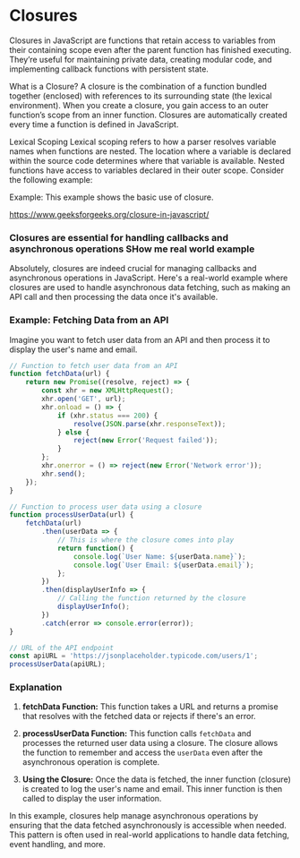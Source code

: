 # Closures

Closures in JavaScript are functions that retain access to variables from their containing scope even after the parent function has finished executing. They’re useful for maintaining private data, creating modular code, and implementing callback functions with persistent state.

What is a Closure?
A closure is the combination of a function bundled together (enclosed) with references to its surrounding state (the lexical environment). When you create a closure, you gain access to an outer function’s scope from an inner function. Closures are automatically created every time a function is defined in JavaScript.

Lexical Scoping
Lexical scoping refers to how a parser resolves variable names when functions are nested. The location where a variable is declared within the source code determines where that variable is available. Nested functions have access to variables declared in their outer scope. Consider the following example:

Example: This example shows the basic use of closure.

https://www.geeksforgeeks.org/closure-in-javascript/


### Closures are essential for handling callbacks and asynchronous operations SHow me real world example

Absolutely, closures are indeed crucial for managing callbacks and asynchronous operations in JavaScript. Here's a real-world example where closures are used to handle asynchronous data fetching, such as making an API call and then processing the data once it's available.

### Example: Fetching Data from an API

Imagine you want to fetch user data from an API and then process it to display the user's name and email.

```javascript
// Function to fetch user data from an API
function fetchData(url) {
    return new Promise((resolve, reject) => {
        const xhr = new XMLHttpRequest();
        xhr.open('GET', url);
        xhr.onload = () => {
            if (xhr.status === 200) {
                resolve(JSON.parse(xhr.responseText));
            } else {
                reject(new Error('Request failed'));
            }
        };
        xhr.onerror = () => reject(new Error('Network error'));
        xhr.send();
    });
}

// Function to process user data using a closure
function processUserData(url) {
    fetchData(url)
        .then(userData => {
            // This is where the closure comes into play
            return function() {
                console.log(`User Name: ${userData.name}`);
                console.log(`User Email: ${userData.email}`);
            };
        })
        .then(displayUserInfo => {
            // Calling the function returned by the closure
            displayUserInfo();
        })
        .catch(error => console.error(error));
}

// URL of the API endpoint
const apiURL = 'https://jsonplaceholder.typicode.com/users/1';
processUserData(apiURL);
```

### Explanation

1. **fetchData Function:** This function takes a URL and returns a promise that resolves with the fetched data or rejects if there's an error. 

2. **processUserData Function:** This function calls `fetchData` and processes the returned user data using a closure. The closure allows the function to remember and access the `userData` even after the asynchronous operation is complete.

3. **Using the Closure:** Once the data is fetched, the inner function (closure) is created to log the user's name and email. This inner function is then called to display the user information.

In this example, closures help manage asynchronous operations by ensuring that the data fetched asynchronously is accessible when needed. This pattern is often used in real-world applications to handle data fetching, event handling, and more.


